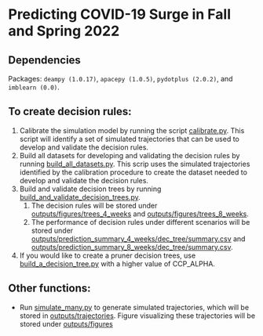 # Predicting COVID-19 Surge in Fall and Spring 2022

## Dependencies
Packages: `deampy (1.0.17)`, `apacepy (1.0.5)`, `pydotplus (2.0.2)`, and `imblearn (0.0)`.

## To create decision rules:

1. Calibrate the simulation model by running the script [calibrate.py](calibrate.py). 
   This script will identify a set of simulated trajectories that can be used 
   to develop and validate the decision rules.
2. Build all datasets for developing and validating the decision rules by running
   [build_all_datasets.py](build_all_datasets.py). This scrip uses the simulated trajectories 
   identified by the calibration procedure to create the dataset needed 
   to develop and validate the decision rules. 
3. Build and validate decision trees by running [build_and_validate_decision_trees.py](build_and_validate_decision_trees.py).
   1. The decision rules will be stored under 
      [outputs/figures/trees_4_weeks](outputs/figures/trees_4_weeks) and 
      [outputs/figures/trees_8_weeks](outputs/figures/trees_8_weeks).  
   2. The performance of decision rules under different scenarios will be stored under
      [outputs/prediction_summary_4_weeks/dec_tree/summary.csv](outputs/prediction_summary_4_weeks/dec_tree/summary.csv) and
      [outputs/prediction_summary_8_weeks/dec_tree/summary.csv](outputs/prediction_summary_8_weeks/dec_tree/summary.csv).
4. If you would like to create a pruner decision trees, use [build_a_decision_tree.py](build_a_decision_tree.py)
   with a higher value of CCP_ALPHA.

## Other functions:
- Run [simulate_many.py](simulate_many.py) to generate simulated trajectories, 
  which will be stored in
  [outputs/trajectories](outputs/trajectories). 
  Figure visualizing these trajectories will be stored under [outputs/figures](outputs/figures)